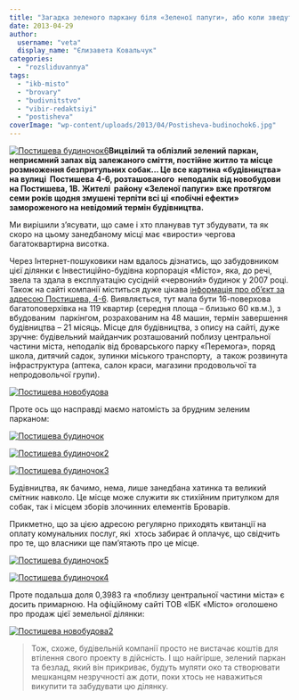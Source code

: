 ```yaml
---
title: "Загадка зеленого паркану біля «Зеленої папуги», або коли зведуть «довгобуд» на Постишева, 4-6"
date: 2013-04-29
author: 
  username: "veta"
  display_name: "Єлизавета Ковальчук"
categories: 
  - "rozsliduvannya"
tags: 
  - "ikb-misto"
  - "brovary"
  - "budivnitstvo"
  - "vibir-redaktsiyi"
  - "postisheva"
coverImage: "wp-content/uploads/2013/04/Postisheva-budinochok6.jpg"
---
```


[![Постишева будиночок6](https://mpz.brovary.org/wp-content/uploads/2013/04/Postisheva-budinochok6.jpg)](https://mpz.brovary.org/wp-content/uploads/2013/04/Postisheva-budinochok6.jpg)**Вицвілий та облізлий зелений паркан, неприємний запах від залежаного сміття, постійне житло та місце розмноження безпритульних собак… Це все картина «будівництва» на вулиці  Постишева 4-6, розташованого  неподалік від новобудови на Постишева, 1В. Жителі  району «Зеленої папуги» вже протягом семи років щодня змушені терпіти всі ці «побічні ефекти» замороженого на невідомий термін будівництва.**

Ми вирішили з’ясувати, що саме і хто планував тут збудувати, та як скоро на цьому занедбаному місці має «вирости» чергова багатоквартирна висотка.

Через Інтернет-пошуковики нам вдалось дізнатись, що забудовником цієї ділянки є Інвестиційно-будівна корпорація «Місто», яка, до речі, звела та здала в експлуатацію сусідній «червоний» будинок у 2007 році. Також на сайті компанії міститься дуже цікава [інформація про об’єкт за адресою Постишева, 4-6](http://ibk-misto.kiev.ua/prevhom.php?idt=845). Виявляється, тут мала бути 16-поверхова багатоповерхівка на 119 квартир (середня площа – близько 60 кв.м.), з вбудованим  паркінгом, розрахованим на 48 машин, термін завершення будівництва – 21 місяць. Місце для будівництва, з опису на сайті, дуже зручне: будівельний майданчик розташований поблизу центральної частини міста, неподалік від броварського парку «Перемога», поряд школа, дитячий садок, зупинки міського транспорту,  а також розвинута інфраструктура (аптека, салон краси, магазини продовольчої та непродовольчої групи).

[![Постишева новобудова](https://mpz.brovary.org/wp-content/uploads/2013/04/Postisheva-novobudova.jpg)](https://mpz.brovary.org/wp-content/uploads/2013/04/Postisheva-novobudova.jpg)

Проте ось що насправді маємо натомість за брудним зеленим парканом:

[![Постишева будиночок](https://mpz.brovary.org/wp-content/uploads/2013/04/Postisheva-budinochok.jpg)](https://mpz.brovary.org/wp-content/uploads/2013/04/Postisheva-budinochok.jpg)

[![Постишева будиночок2](https://mpz.brovary.org/wp-content/uploads/2013/04/Postisheva-budinochok2.jpg)](https://mpz.brovary.org/wp-content/uploads/2013/04/Postisheva-budinochok2.jpg)

[![Постишева будиночок3](https://mpz.brovary.org/wp-content/uploads/2013/04/Postisheva-budinochok3.jpg)](https://mpz.brovary.org/wp-content/uploads/2013/04/Postisheva-budinochok3.jpg)

Будівництва, як бачимо, нема, лише занедбана хатинка та великий смітник навколо. Це місце може служити як стихійним притулком для собак, так і місцем зборів злочинних елементів Броварів.

Прикметно, що за цією адресою регулярно приходять квитанції на оплату комунальних послуг, які  хтось забирає й оплачує, що свідчить про те, що власники ще пам’ятають про це місце.

[![Постишева будиночок5](https://mpz.brovary.org/wp-content/uploads/2013/04/Postisheva-budinochok5.jpg)](https://mpz.brovary.org/wp-content/uploads/2013/04/Postisheva-budinochok5.jpg)

[![Постишева будиночок4](https://mpz.brovary.org/wp-content/uploads/2013/04/Postisheva-budinochok4.jpg)](https://mpz.brovary.org/wp-content/uploads/2013/04/Postisheva-budinochok4.jpg)

Проте подальша доля 0,3983 га «поблизу центральної частини міста» є досить примарною. На офіційному сайті ТОВ «ІБК «Місто» оголошено про продаж цієї земельної ділянки:

[![Постишева новобудова2](https://mpz.brovary.org/wp-content/uploads/2013/04/Postisheva-novobudova2.png)](https://mpz.brovary.org/wp-content/uploads/2013/04/Postisheva-novobudova2.png)

> Тож, схоже, будівельній компанії просто не вистачає коштів для втілення свого проекту в дійсність. І що найгірше, зелений паркан та безлад, який він прикриває, будуть муляти око та створювати мешканцям незручності аж доти, поки хтось не наважиться викупити та забудувати цю ділянку.
